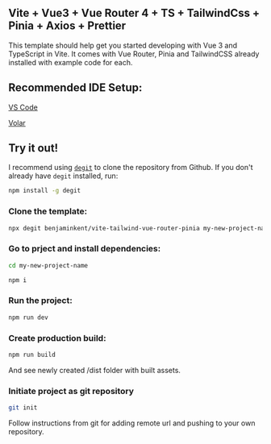 ## Vite + Vue3 + Vue Router 4 + TS + TailwindCss + Pinia + Axios + Prettier

This template should help get you started developing with Vue 3 and TypeScript in Vite. It comes with Vue Router, Pinia and TailwindCSS already installed with example code for each.

## Recommended IDE Setup:

[VS Code](https://code.visualstudio.com/)

[Volar](https://marketplace.visualstudio.com/items?itemName=Vue.volar)

## Try it out!

I recommend using [`degit`](https://www.npmjs.com/package/degit) to clone the repository from Github. If you don't already have `degit` installed, run:

```bash
npm install -g degit
```

### Clone the template:

```bash
npx degit benjaminkent/vite-tailwind-vue-router-pinia my-new-project-name
```

### Go to prject and install dependencies:

```bash
cd my-new-project-name
```

```bash
npm i
```

### Run the project:

```bash
npm run dev
```

### Create production build:

```bash
npm run build
```

And see newly created /dist folder with built assets.

### Initiate project as git repository

```bash
git init
```

Follow instructions from git for adding remote url and pushing to your own repository.
